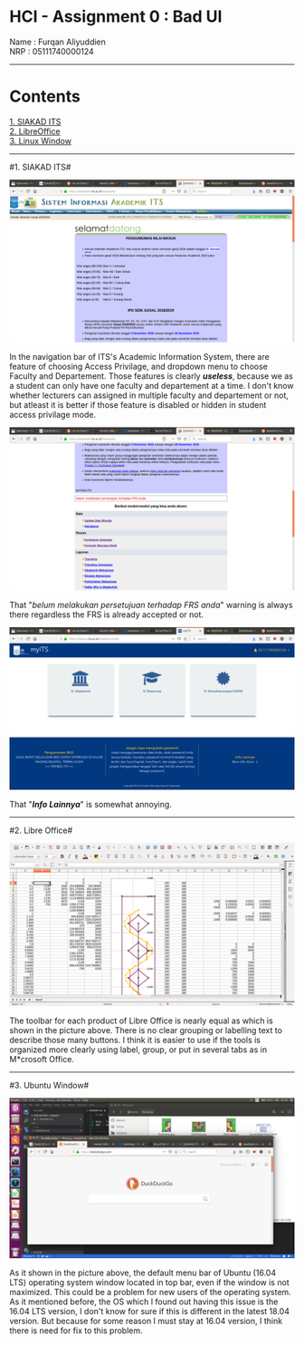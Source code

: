 # HCI - Assignment 0 : Bad UI

Name : Furqan Aliyuddien   
NRP  : 05111740000124   

------------------------------------

# __Contents__
[1. SIAKAD ITS](#1-SIAKAD-ITS)  
[2. LibreOffice](#2-Libre-Office)  
[3. Linux Window](#3-Linux-Window)  

- - - -  

#1. SIAKAD ITS#

![ITS academic system 1](src/siakad1.png)

In the navigation bar of ITS's Academic Information System, there are feature of choosing Access Privilage, and dropdown menu to choose Faculty and Departement. Those features is clearly ***useless***, because we as a student can only have one faculty and departement at a time. I don't know whether lecturers can assigned in multiple faculty and departement or not, but atleast it is better if those feature is disabled or hidden in student access privilage mode.

![ITS academic system 2](src/siakad2.png)

That "*belum melakukan persetujuan terhadap FRS anda*" warning is always there regardless the FRS is already accepted or not.

![ITS academic system 3](src/siakad3.png)

That "___Info Lainnya___" is somewhat annoying.

- - - -  

#2. Libre Office#

![Libre Office](src/libre.png)

The toolbar for each product of Libre Office is nearly equal as which is shown in the picture above. There is no clear grouping or labelling text to describe those many buttons. I think it is easier to use if the tools is organized more clearly using label, group, or put in several tabs as in M*crosoft Office.

- - - -  

#3. Ubuntu Window#

![Ubuntu Window](src/window.png)

As it shown in the picture above, the default menu bar of Ubuntu (16.04 LTS) operating system window located in top bar, even if the window is not maximized. This could be a problem for new users of the operating system. As it mentioned before, the OS which I found out having this issue is the 16.04 LTS version, I don't know for sure if this is different in the latest 18.04 version. But because for some reason I must stay at 16.04 version, I think there is need for fix to this problem.